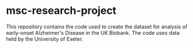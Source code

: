 # msc-research-project

This repository contains the code used to create the dataset for analysis of early-onset Alzheimer's Disease in the UK Biobank. The code uses data held by the University of Exeter.
